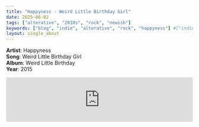 ```yaml
---
title: "Happyness - Weird Little Birthday Girl"
date: 2025-06-02
tags: ["alterative", "2010s", "rock", "newish"] 
keywords: ["blog", "indie", "alterative", "rock", "happyness"] #["indie-rock", "alterative", "rock", "lo-fi", "new", "60s", "70s", "80s", "90s", "2000s", "2010s", "2020s"]
layout: single_about
---
```


**Artist**: Happyness \
**Song**: Weird Little Birthday Girl \
**Album**: Weird Little Birthday \
**Year**: 2015

<iframe style="border: 0; width: 100%; height: 120px;" src="https://bandcamp.com/EmbeddedPlayer/album=1438963589/size=large/bgcol=ffffff/linkcol=0687f5/tracklist=false/artwork=small/track=1201096107/transparent=true/" seamless><a href="https://happynessmusic.bandcamp.com/album/weird-little-birthday">Weird Little Birthday by Happyness</a></iframe>